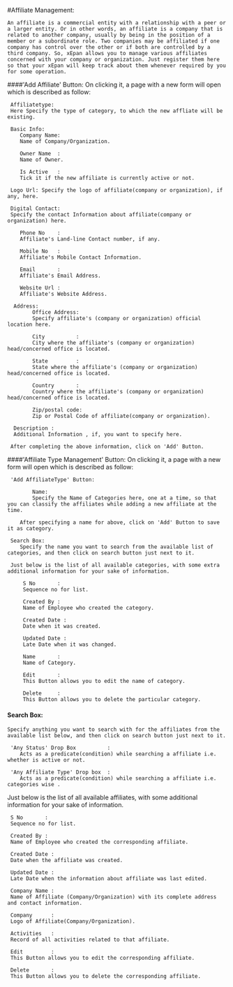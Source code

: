 #Affiliate Management:

	An affiliate is a commercial entity with a relationship with a peer or a larger entity. Or in other words, an affiliate is a company that is related to another company, usually by being in the position of a member or a subordinate role. Two companies may be affiliated if one company has control over the other or if both are controlled by a third company. So, xEpan allows you to manage various affiliates concerned with your company or organization. Just register them here so that your xEpan will keep track about them whenever required by you for some operation.



####'Add Affiliate' Button:
 On clicking it, a page with a new form will open which is described as follow:
	 
	 Affiliatetype: 
	 Here Specify the type of category, to which the new affliate will be existing.
	 
	 Basic Info:
		Company Name: 
		Name of Company/Organization.
		
		Owner Name	: 
		Name of Owner.
		
		Is Active	: 
		Tick it if the new affiliate is currently active or not.
		
	 Logo Url: Specify the logo of affiliate(company or organization), if any, here.
	 
	 Digital Contact: 
	 Specify the contact Information about affiliate(company or organization) here.
	
		Phone No	: 
		Affiliate's Land-line Contact number, if any.
		
		Mobile No   : 
		Affiliate's Mobile Contact Information.
		
		Email		: 
		Affiliate's Email Address.
		
		Website Url : 
		Affiliate's Website Address.
		 
	  Address:
			Office Address: 
			Specify affiliate's (company or organization) official location here.
			
			City		  : 
			City where the affiliate's (company or organization) head/concerned office is located.
			
			State		  : 
			State where the affiliate's (company or organization) head/concerned office is located.
			
			Country		  : 
			Country where the affiliate's (company or organization) head/concerned office is located.
			
			Zip/postal code: 
			Zip or Postal Code of affiliate(company or organization).
		
	  Description : 
	  Additional Information , if, you want to specify here.
	  
	 After completing the above information, click on 'Add' Button.
 
 
 
####'Affiliate Type Management' Button:
 On clicking it, a page with a new form will open which is described as follow:

	 'Add AffiliateType' Button:
		
			Name: 
			Specify the Name of Categories here, one at a time, so that you can classify the affiliates while adding a new affiliate at the time.
			
		After specifying a name for above, click on 'Add' Button to save it as category.

	 Search Box:
		Specify the name you want to search from the available list of categories, and then click on search button just next to it.
		
	 Just below is the list of all available categories, with some extra additional information for your sake of information.

		 S No		: 
		 Sequence no for list.
		 
		 Created By : 
		 Name of Employee who created the category.
		 
		 Created Date : 
		 Date when it was created.
		 
		 Updated Date : 
		 Late Date when it was changed.
		 
		 Name		: 
		 Name of Category.
		 
		 Edit		: 
		 This Button allows you to edit the name of category.
		 
		 Delete 	: 
		 This Button allows you to delete the particular category.
 


#### Search Box:
	Specify anything you want to search with for the affiliates from the available list below, and then click on search button just next to it.
	 
	 'Any Status' Drop Box			:
		Acts as a predicate(condition) while searching a affiliate i.e. whether is active or not.

	 'Any Affiliate Type' Drop box  :
		Acts as a predicate(condition) while searching a affiliate i.e. categories wise .
	
	

Just below is the list of all available affiliates, with some additional information for your sake of information.

	 S No		: 
	 Sequence no for list.

	 Created By : 
	 Name of Employee who created the corresponding affiliate.

	 Created Date : 
	 Date when the affiliate was created.

	 Updated Date : 
	 Late Date when the information about affiliate was last edited.

	 Company Name : 
	 Name of Affiliate (Company/Organization) with its complete address and contact information.

	 Company 	  : 
	 Logo of Affiliate(Company/Organization).

	 Activities   : 
	 Record of all activities related to that affiliate.

	 Edit		  : 
	 This Button allows you to edit the corresponding affiliate.

	 Delete 	  : 
	 This Button allows you to delete the corresponding affiliate.